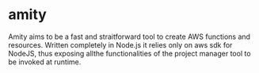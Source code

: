 # amity
Amity aims to be a fast and straitforward tool to create AWS functions and resources. Written completely in Node.js it relies only on aws sdk for NodeJS, thus exposing allthe functionalities of the project manager tool to be invoked at runtime.
